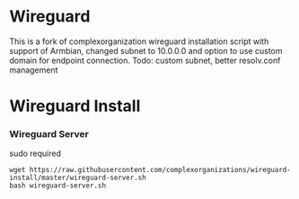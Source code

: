 # Wireguard
This is a fork of complexorganization wireguard installation script with support of Armbian, changed subnet to 10.0.0.0 and option to use custom domain for endpoint connection. Todo: custom subnet, better resolv.conf management
# Wireguard Install

### Wireguard Server
sudo required
```
wget https://raw.githubusercontent.com/complexorganizations/wireguard-install/master/wireguard-server.sh
bash wireguard-server.sh
```
